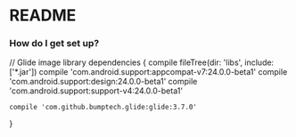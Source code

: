 # README #



### How do I get set up? ###
   // Glide image library
  dependencies {
    compile fileTree(dir: 'libs', include: ['*.jar'])
    compile 'com.android.support:appcompat-v7:24.0.0-beta1'
    compile 'com.android.support:design:24.0.0-beta1'
    compile 'com.android.support:support-v4:24.0.0-beta1'


    compile 'com.github.bumptech.glide:glide:3.7.0'
 }


